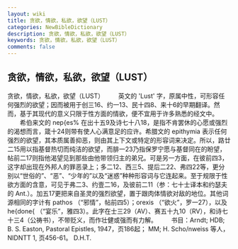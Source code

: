 ```yaml
---
layout: wiki
title: 贪欲，情欲，私欲，欲望（LUST）
categories: NewBibleDictionary
description: 贪欲，情欲，私欲，欲望（LUST）
keywords: 贪欲，情欲，私欲，欲望（LUST）
comments: false
---
```


## 贪欲，情欲，私欲，欲望（LUST）



贪欲，情欲，私欲，欲望（LUST）
　　英文的 'Lust' 字，原属中性，可形容任何强烈的欲望；因而被用于创三16、约一13、民十四8、来十6的早期翻译。然而，基于其现代的意义只限于性方面的情欲，便不宜用于许多熟悉的经文中。
　　希伯来文的 nep{es% 在出十五9及诗七十八18，是指不肯罢休的心愿或强烈的渴想而言，箴十24则带有使人心满意足的应许。希腊文的 epithymia 表示任何强烈的欲望，其本质属善抑恶，则由其上下文或特定的形容词来决定。所以，路廿二15用以指基督热切而纯洁的欲望，而腓一23乃指保罗宁愿与基督同在的盼望，帖前二17则指他渴望见到那些由他带领归主的弟兄。可是另一方面，在彼前四3，这字却出现在外邦人的罪恶录上；多二12、西三5、提后二22、弗四22等，更分别以“世俗的”、“恶”、“少年的”以及“迷惑”种种形容词与它连起来。至于规限于性欲方面的含意，可见于弗二3、约壹二16，及彼前二11（参：七十士译本和约瑟夫的 Ant.）。加五17更把来自圣灵的强烈欲望，置于跟肉体情欲对敌的地位。其他词源相同的字计有 pathos （“邪情”，帖前四5）；orexis （“欲火”，罗一27），以及 he{done{ （“宴乐”，雅四3）。此字在士三29（AV）、赛五十九10（RV），和诗七十三4（公祷书），不带贬义，而作壮健或强而有力解。
　　书目：Arndt; HDB; B. S. Easton, Pastoral
Epistles, 1947，页186起； MM; H. Scho/nweiss 等人，NIDNTT 1, 页456-61。
D.H.T.





